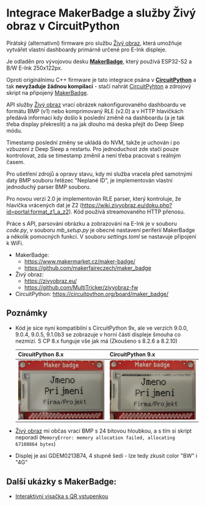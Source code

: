 # Integrace MakerBadge a služby Živý obraz v CircuitPython

Pirátský (alternativní) firmware pro službu [Živý obraz](https://zivyobraz.eu/), která umožňuje vytvářet vlastní dashboardy primárně určené pro E-Ink displeje.

Je odladěn pro vývojovou desku [**MakerBadge**](https://www.makermarket.cz/maker-badge/), který používá ESP32-S2 a B/W E-Ink 250x122px.

Oproti originálnímu C++ firmware je tato integrace psána v [**CircuitPython**](https://circuitpython.org/) a tak **nevyžaduje žádnou kompilaci** - stačí nahrát [CircuitPyhton](https://circuitpython.org/board/maker_badge/) a zdrojový skript na připojený [MakerBadge](https://www.makermarket.cz/maker-badge/).

API služby [Živý obraz](https://zivyobraz.eu/) vrací obrázek nakonfigurovaného dashboardu ve formátu BMP (v1) nebo komprimovaný RLE (v2.0) a v HTTP hlavičkách předává informaci kdy došlo k poslední změně na dashboardu (a je tak třeba display překreslit) a na jak dlouho má deska přejít do Deep Sleep módu.

Timestamp poslední změny se ukládá do NVM, takže je uchován i po vzbuzení z Deep Sleep a restartu. Pro jednoduchost zde stačí pouze kontrolovat, zda se timestamp změnil a není třeba pracovat s reálným časem.

Pro ušetření zdrojů a opravy stavu, kdy mi služba vracela před samotnými daty BMP souboru řetězec "Neplané ID", je implementován vlastní jednoduchý parser BMP souboru.

Pro novou verzi 2.0 je implementován RLE parser, který kontroluje, že hlavička vrácených dat je Z2 (https://wiki.zivyobraz.eu/doku.php?id=portal:format_z1_a_z2). Kód používá streamovaného HTTP přenosu.

Práce s API, parsování obrázku a zobrazování na E-Ink je v souboru *code.py*, v souboru *mb_setup.py* je obecné nastavení periferií MakerBadge a několik pomocných funkcí. V souboru *settings.toml* se nastavuje připojení k WiFi.

- MakerBadge:
  - https://www.makermarket.cz/maker-badge/
  - https://github.com/makerfaireczech/maker_badge
- Živý obraz:
  - https://zivyobraz.eu/
  - https://github.com/MultiTricker/zivyobraz-fw
- CircuitPython: https://circuitpython.org/board/maker_badge/

## Poznámky
- Kód je sice nyní kompatibilní s CircuitPython 9x, ale ve verzích 9.0.0, 9.0.4, 9.0.5, 9.1.0b3 se zobrazuje v horní části displeje šmouha co nezmizí. S CP 8.x funguje vše jak má (Zkoušeno s 8.2.6 a 8.2.10)
  
  | CircuitPython 8.x | CircuitPython 9.x |
  |-------------------|-------------------|
  | <img src="./assets/MakerBadgeCircuitPython8.x.jpeg" alt="CircuitPython8.x" width="300px"> | <img src="./assets/MakerBadgeCircuitPython9.x.jpeg" alt="CircuitPython9.x" width="300px"> |

- [Živý obraz](https://zivyobraz.eu/) mi občas vrací BMP s 24 bitovou hloubkou, a s tím si skript neporadí (`MemoryError: memory allocation failed, allocating 67108864 bytes`)
- Displej je asi GDEM0213B74, 4 stupně šedi - lze tedy zkusit color "BW" i "4G"


## Další ukázky s MakerBadge:
- [Interaktivní visačka s QR vstupenkou](https://github.com/MakerClassCZ/Events/tree/main/2023-09-15-PyconCZ/badge)

